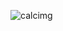 ![calcimg](https://github.com/Amruta-Reddy/Calculator/assets/115242296/312ffb8f-7f9b-40da-a645-0d616eb7ea1d)
